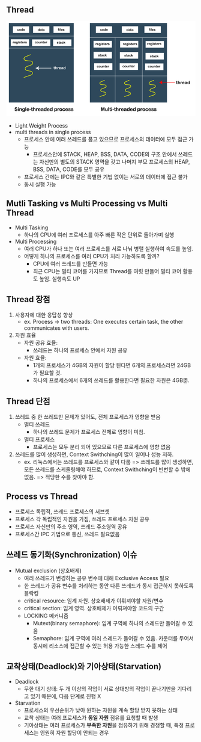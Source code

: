 Thread
---

![screenshot](./images/process-vs-thread3.png)  
- Light Weight Process
- multi threads in single process
    - 프로세스 안에 여러 쓰레드를 품고 있으므로 프로세스의 데이터에 모두 접근 가능
        - 프로세스안에 STACK, HEAP, BSS, DATA, CODE의 구조 안에서 쓰레드는 자신만의 별도의 STACK 영역을 갖고 나머지 부모 프로세스의 HEAP, BSS, DATA, CODE를 모두 공유
    - 프로세스 간에는 IPC와 같은 특별한 기법 없이는 서로의 데이터에 접근 불가
    - 동시 실행 가능


## Mutli Tasking vs Multi Processing vs Multi Thread

- Multi Tasking
    - 하나의 CPU에 여러 프로세스를 아주 빠른 작은 단위로 돌아가며 실행
- Multi Processing
    - 여러 CPU가 하나 또는 여러 프로세스를 서로 나눠 병렬 실행하여 속도를 높임.
    - 어떻게 하나의 프로세스를 여러 CPU가 처리 가능하도록 할까?
        - CPU에 여러 쓰레드를 만들면 가능
        - 최근 CPU는 멀티 코어를 가지므로 Thread를 여럿 만들어 멀티 코어 활용도 높임. 실행속도 UP

## Thread 장점
1. 사용자에 대한 응답성 향상
    - ex. Process -> two threads: One executes certain task, the other communicates with users.
2. 자원 효율
    - 자원 공유 효율:
        - 쓰레드는 하나의 프로세스 안에서 자원 공유
    - 자원 효율:
        - 1개의 프로세스가 4GB의 자원이 할당 된다면 6개의 프로세스라면 24GB가 필요할 것.
        - 하나의 프로세스에서 6개의 쓰레드를 활용한다면 필요한 자원은 4GB뿐.

## Thread 단점
1. 쓰레드 중 한 쓰레드만 문제가 있어도, 전체 프로세스가 영향을 받음
    - 멀티 쓰레드
        - 하나의 쓰레드 문제가 프로세스 전체로 영향이 미침.
    - 멀티 프로세스
        - 프로세스는 모두 분리 되어 있으므로 다른 프로세스에 영향 없음
2. 쓰레드를 많이 생성하면, Context Swithching이 많이 일어나 성능 저하.
    - ex. 리눅스에서는 쓰레드를 프로세스와 같이 다룸 => 쓰레드를 많이 생성하면, 모든 쓰레드를 스케줄링해야 하므로, Context Swithching이 빈번할 수 밖에 없음. => 적당한 수를 찾아야 함.

## Process vs Thread
- 프로세스 독립적, 쓰레드 프로세스의 서브셋
- 프로세스 각 독립적인 자원을 가짐, 쓰레드 프로세스 자원 공유
- 프로세스 자신만의 주소 영역, 쓰레드 주소영역 공유
- 프로세스간 IPC 기법으로 통신, 쓰레드 필요없음

## 쓰레드 동기화(Synchronization) 이슈
- Mutual exclusion (상호배제)
    - 여러 쓰레드가 변경하는 공유 변수에 대해 Exclusive Access 필요
    - 한 쓰레드가 공유 변수를 처리하는 동안 다른 쓰레드가 동시 접근하지 못하도록 블락킹
    - critical resource: 임계 자원. 상호배제가 이뤄져야할 자원/변수
    - critical section: 임계 영역. 상호배제가 이뤄져야할 코드의 구간
    - LOCKING 메커니즘
        - Mutext(binary semaphore): 임계 구역에 하나의 스레드만 들어갈 수 있음
        - Semaphore: 임계 구역에 여러 스레드가 들어갈 수 있음. 카운터를 두어서 동시에 리소스에 접근할 수 있는 허용 가능한 스레드 수를 제어

## 교착상태(Deadlock)와 기아상태(Starvation)
- Deadlock
    - 무한 대기 상태: 두 개 이상의 작업이 서로 상대방의 작업이 끝나기만을 기다리고 있기 때문에, 다음 단계로 진행 X
- Starvation
    - 프로세스의 우선순위가 낮아 원하는 자원을 계속 할당 받지 뮷하는 상태
    - 교착 상태는 여러 프로세스가 **동일 자원** 점유를 요청할 때 발생
    - 기아상태는 여러 프로세스가 **부족한 자원**을 점유하기 위해 경쟁할 때, 특정 프로세스는 영원히 자원 할당이 안되는 경우